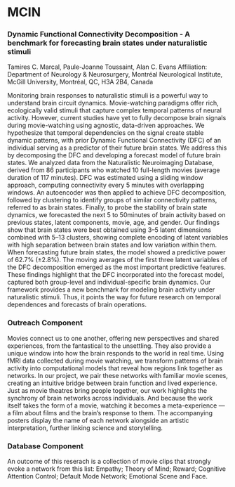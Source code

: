 # MCIN
### Dynamic Functional Connectivity Decomposition - A benchmark for forecasting brain states under naturalistic stimuli
Tamires C. Marcal, Paule-Joanne Toussaint, Alan C. Evans
Affiliation: Department of Neurology & Neurosurgery, Montréal Neurological Institute, McGill University, Montréal, QC, H3A 2B4, Canada

Monitoring brain responses to naturalistic stimuli is a powerful way to understand brain circuit dynamics. Movie-watching paradigms offer rich, ecologically valid stimuli that capture complex temporal patterns of neural activity. However, current studies have yet to fully decompose brain signals during movie-watching using agnostic, data-driven approaches. We hypothesize that temporal dependencies on the signal create stable dynamic patterns, with prior Dynamic Functional Connectivity (DFC) of an individual serving as a predictor of their future brain states. We address this by decomposing the DFC and developing a forecast model of future brain states. We analyzed data from the Naturalistic Neuroimaging Database, derived from 86 participants who watched 10 full-length movies (average duration of 117 minutes). DFC was estimated using a sliding window approach, computing connectivity every 5 minutes with overlapping windows. An autoencoder was then applied to achieve DFC decomposition, followed by clustering to identify groups of similar connectivity patterns, referred to as brain states. Finally, to probe the stability of brain state dynamics, we forecasted the next 5 to 50minutes of brain activity based on previous states, latent components, movie, age, and gender. Our findings show that brain states were best obtained using 3–5 latent dimensions combined with 5–13 clusters, showing complete encoding of latent variables with high separation between brain states and low variation within them. When forecasting future brain states, the model showed a predictive power of 62.7% (±2.8%). The moving averages of the first three latent variables of the DFC decomposition emerged as the most important predictive features. These findings highlight that the DFC incorporated into the forecast model, captured both group-level and individual-specific brain dynamics. Our framework provides a new benchmark for modeling brain activity under naturalistic stimuli. Thus, it points the way for future research on temporal dependences and forecasts of brain operations.

### Outreach Component
Movies connect us to one another, offering new perspectives and shared experiences, from the fantastical to the unsettling. They also provide a unique window into how the brain responds to the world in real time. Using fMRI data collected during movie watching, we transform patterns of brain activity into computational models that reveal how regions link together as networks. In our project, we pair these networks with familiar movie scenes, creating an intuitive bridge between brain function and lived experience. Just as movie theatres bring people together, our work highlights the synchrony of brain networks across individuals. And because the work itself takes the form of a movie, watching it becomes a meta-experience — a film about films and the brain’s response to them. The accompanying posters display the name of each network alongside an artistic interpretation, further linking science and storytelling.

### Database Component
An outcome of this reserach is a collection of movie clips that strongly evoke a network from this list: Empathy; Theory of Mind; Reward; Cognitive Attention Control; Default Mode Network; Emotional Scene and Face.
